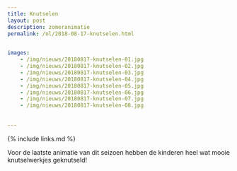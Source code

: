 ```yaml
---
title: Knutselen
layout: post
description: zomeranimatie
permalink: /nl/2018-08-17-knutselen.html

    
images: 
    - /img/nieuws/20180817-knutselen-01.jpg
    - /img/nieuws/20180817-knutselen-02.jpg
    - /img/nieuws/20180817-knutselen-03.jpg
    - /img/nieuws/20180817-knutselen-04.jpg
    - /img/nieuws/20180817-knutselen-05.jpg
    - /img/nieuws/20180817-knutselen-06.jpg
    - /img/nieuws/20180817-knutselen-07.jpg
    - /img/nieuws/20180817-knutselen-08.jpg
    
    
---
```


{% include links.md %}


Voor de laatste animatie van dit seizoen hebben de kinderen heel wat mooie knutselwerkjes geknutseld!

